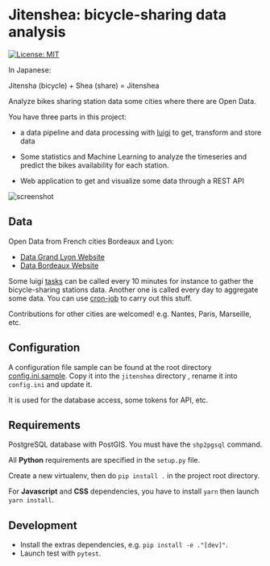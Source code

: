 # Jitenshea: bicycle-sharing data analysis

 [![License: MIT](https://img.shields.io/badge/License-MIT-yellow.svg)](https://opensource.org/licenses/MIT)

In Japanese:

Jitensha (bicycle) + Shea (share) = Jitenshea

Analyze bikes sharing station data some cities where there are Open Data.

You have three parts in this project:

* a data pipeline and data processing with [luigi](http://luigi.readthedocs.io/)
  to get, transform and store data

* Some statistics and Machine Learning to analyze the timeseries and predict the
  bikes availability for each station.

* Web application to get and visualize some data through a REST API

![screenshot](./webapp-screenshot.png)

## Data

Open Data from French cities Bordeaux and Lyon:

* [Data Grand Lyon Website](https://data.grandlyon.com/equipements/station-vflov-disponibilitfs-temps-rfel/)
* [Data Bordeaux Website](https://data.bordeaux-metropole.fr/data.php?themes=10)

Some luigi [tasks](./jitenshea/tasks) can be called every 10 minutes for instance
to gather the bicycle-sharing stations data. Another one is called every day to
aggregate some data. You can use [cron-job](https://cron-job.org/en/) to carry
out this stuff.

Contributions for other cities are welcomed! e.g. Nantes, Paris, Marseille, etc.

## Configuration

A configuration file sample can be found at the root directory
[config.ini.sample](./config.ini.sample). Copy it into the `jitenshea` directory
, rename it into `config.ini` and update it.

It is used for the database access, some tokens for API, etc.

## Requirements

PostgreSQL database with PostGIS. You must have the `shp2pgsql` command.

All **Python** requirements are specified in the `setup.py` file.

Create a new virtualenv, then do `pip install .` in the project root directory.

For **Javascript** and **CSS** dependencies, you have to install `yarn` then launch
`yarn install`.


## Development

* Install the extras dependencies, e.g. `pip install -e ."[dev]"`.
* Launch test with  `pytest`.
